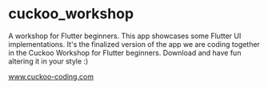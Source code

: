 # cuckoo_workshop

A workshop for Flutter beginners. This app showcases some Flutter UI implementations. It's the finalized version of the app we are coding together in the Cuckoo Workshop for Flutter beginners.
Download and have fun altering it in your style :)

www.cuckoo-coding.com
